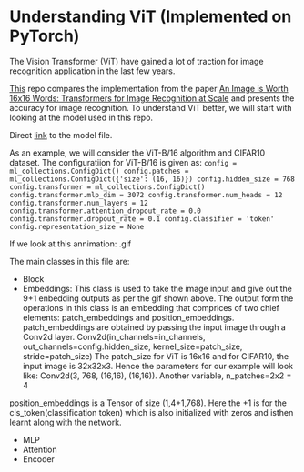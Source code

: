 # Understanding ViT (Implemented on PyTorch)

The Vision Transformer (ViT) have gained a lot of traction for image recognition application in the last few years.

<Some images of sota>

[This](https://github.com/jeonsworld/ViT-pytorch) repo compares the implementation from the paper [An Image is Worth 16x16 Words: Transformers for Image Recognition at Scale](https://arxiv.org/abs/2010.11929) and presents the accuracy for image recognition. To understand ViT better, we will start with looking at the model used in this repo. 

Direct [link](https://github.com/jeonsworld/ViT-pytorch/blob/main/models/modeling.py) to the model file. 

As an example, we will consider the ViT-B/16 algorithm and CIFAR10 dataset. The configuratiion for ViT-B/16 is given as:
    ```config = ml_collections.ConfigDict()
    config.patches = ml_collections.ConfigDict({'size': (16, 16)})
    config.hidden_size = 768
    config.transformer = ml_collections.ConfigDict()
    config.transformer.mlp_dim = 3072
    config.transformer.num_heads = 12
    config.transformer.num_layers = 12
    config.transformer.attention_dropout_rate = 0.0
    config.transformer.dropout_rate = 0.1
    config.classifier = 'token'
    config.representation_size = None```
  
If we look at this annimation: 
  .gif

The main classes in this file are:

- Block
- Embeddings: This class is used to take the image input and give out the 9+1 enbedding outputs as per the gif shown above. The output form the operations in this class is an embedding that comprices of two chief elements: patch_embeddings and position_embeddings. 
patch_embeddings are obtained by passing the input image through a Conv2d layer.
  Conv2d(in_channels=in_channels,
                                       out_channels=config.hidden_size,
                                       kernel_size=patch_size,
                                       stride=patch_size)
The patch_size for ViT is 16x16 and for CIFAR10, the input image is 32x32x3. Hence the parameters for our example will look like:
Conv2d(3, 768, (16,16), (16,16)). Another variable, n_patches=2x2 = 4
  <diagram to show the input and output of the convolution>
    
position_embeddings is a Tensor of size (1,4+1,768). Here the +1 is for the cls_token(classification token) which is also initialized with zeros and isthen learnt along with the network.
    
- MLP
- Attention
- Encoder

